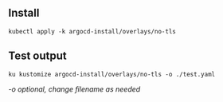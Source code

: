 ## Install

```
kubectl apply -k argocd-install/overlays/no-tls
```

## Test output

```
ku kustomize argocd-install/overlays/no-tls -o ./test.yaml
```

_-o optional, change filename as needed_